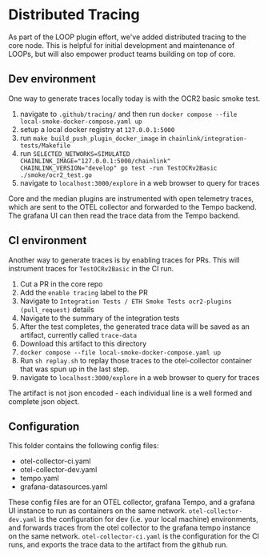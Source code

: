 # Distributed Tracing

As part of the LOOP plugin effort, we've added distributed tracing to the core node. This is helpful for initial development and maintenance of LOOPs, but will also empower product teams building on top of core. 

## Dev environment

One way to generate traces locally today is with the OCR2 basic smoke test. 

1. navigate to `.github/tracing/` and then run `docker compose --file local-smoke-docker-compose.yaml up`
2. setup a local docker registry at `127.0.0.1:5000`
3. run `make build_push_plugin_docker_image` in `chainlink/integration-tests/Makefile`
4. run `SELECTED_NETWORKS=SIMULATED CHAINLINK_IMAGE="127.0.0.1:5000/chainlink" CHAINLINK_VERSION="develop" go test -run TestOCRv2Basic ./smoke/ocr2_test.go`
5. navigate to `localhost:3000/explore` in a web browser to query for traces

Core and the median plugins are instrumented with open telemetry traces, which are sent to the OTEL collector and forwarded to the Tempo backend. The grafana UI can then read the trace data from the Tempo backend.



## CI environment

Another way to generate traces is by enabling traces for PRs. This will instrument traces for `TestOCRv2Basic` in the CI run. 

1. Cut a PR in the core repo
2. Add the `enable tracing` label to the PR
3. Navigate to `Integration Tests / ETH Smoke Tests ocr2-plugins (pull_request)` details
4. Navigate to the summary of the integration tests
5. After the test completes, the generated trace data will be saved as an artifact, currently called `trace-data`
6. Download this artifact to this directory
7. `docker compose --file local-smoke-docker-compose.yaml up`
8. Run `sh replay.sh` to replay those traces to the otel-collector container that was spun up in the last step. 
9. navigate to `localhost:3000/explore` in a web browser to query for traces

The artifact is not json encoded - each individual line is a well formed and complete json object. 

## Configuration
This folder contains the following config files:
* otel-collector-ci.yaml
* otel-collector-dev.yaml
* tempo.yaml
* grafana-datasources.yaml

These config files are for an OTEL collector, grafana Tempo, and a grafana UI instance to run as containers on the same network.
`otel-collector-dev.yaml` is the configuration for dev (i.e. your local machine) environments, and forwards traces from the otel collector to the grafana tempo instance on the same network. 
`otel-collector-ci.yaml` is the configuration for the CI runs, and exports the trace data to the artifact from the github run. 